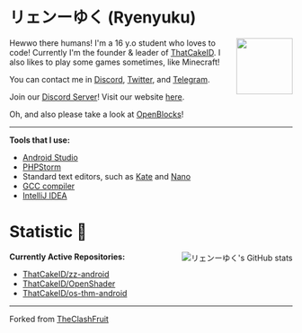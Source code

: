 <h1>リェンーゆく (Ryenyuku)</h1> <img src="https://raw.githubusercontent.com/ryenyuku/ryenyuku/master/welcome-fire.gif" align="right" height="100px">

Hewwo there humans! I'm a 16 y.o student who loves to code! Currently I'm the founder & leader of [ThatCakeID](https://github.com/ThatCakeID).
I also likes to play some games sometimes, like Minecraft!

You can contact me in [Discord](https://dsc.bio/ryenyuku), [Twitter](https://twitter.com/ryenyuku), and [Telegram](https://t.me/ryenyuku).

Join our [Discord Server](https://discord.gg/M4YQRcP)! Visit our website [here](https://thatcakeid.com).

Oh, and also please take a look at [OpenBlocks](https://github.com/OpenBlocksTeam)!
<!--I can code in Java, C, C++, C#, JavaScript and etc! -->
----------

**Tools that I use:**
- [Android Studio](https://developer.android.com/studio)
- [PHPStorm](https://www.jetbrains.com/phpstorm)
- Standard text editors, such as [Kate](https://kate-editor.org/) and [Nano](https://www.nano-editor.org)
- [GCC compiler](https://gcc.gnu.org/)
- [IntelliJ IDEA](https://www.jetbrains.com/idea)

<h1>Statistic 🏅</h1> <img alt="リェンーゆく's GitHub stats" src="https://github-readme-stats.vercel.app/api?username=ryenyuku&show_icons=true&count_private=true&bg_color=00000000&text_color=808080" align="right">

**Currently Active Repositories:**
- [ThatCakeID/zz-android](https://github.com/ThatCakeID/zz-android)
- [ThatCakeID/OpenShader](https://github.com/ThatCakeID/OpenShader)
- [ThatCakeID/os-thm-android](https://github.com/ThatCakeID/os-thm-android)

----------

Forked from [TheClashFruit](https://github.com/TheClashFruit/TheClashFruit)
<!--
**ryenyuku/ryenyuku** is a ✨ _special_ ✨ repository because its `README.md` (this file) appears on your GitHub profile.

Here are some ideas to get you started:

- 🔭 I’m currently working on ...
- 🌱 I’m currently learning ...
- 👯 I’m looking to collaborate on ...
- 🤔 I’m looking for help with ...
- 💬 Ask me about ...
- 📫 How to reach me: ...
- 😄 Pronouns: ...
- ⚡ Fun fact: ...
-->
